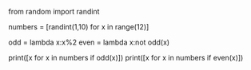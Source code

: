 
from random import randint

numbers = [randint(1,10) for x in range(12)]

odd = lambda x:x%2
even = lambda x:not odd(x)

print([x for x in numbers if odd(x)])
print([x for x in numbers if even(x)])
